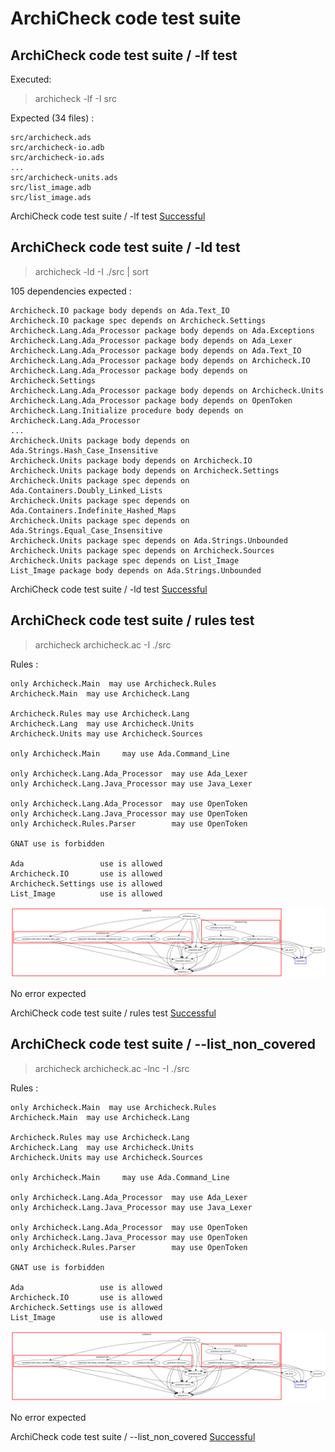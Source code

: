 
# ArchiCheck code test suite



##  ArchiCheck code test suite / -lf test

  Executed:

  > archicheck -lf -I src

  Expected (34 files) :

```
src/archicheck.ads
src/archicheck-io.adb
src/archicheck-io.ads
...
src/archicheck-units.ads
src/list_image.adb
src/list_image.ads
```


ArchiCheck code test suite / -lf test [Successful](tests_status.md#successful)

##  ArchiCheck code test suite / -ld test

  > archicheck -ld -I ./src | sort

  105 dependencies expected :

```
Archicheck.IO package body depends on Ada.Text_IO
Archicheck.IO package spec depends on Archicheck.Settings
Archicheck.Lang.Ada_Processor package body depends on Ada.Exceptions
Archicheck.Lang.Ada_Processor package body depends on Ada_Lexer
Archicheck.Lang.Ada_Processor package body depends on Ada.Text_IO
Archicheck.Lang.Ada_Processor package body depends on Archicheck.IO
Archicheck.Lang.Ada_Processor package body depends on Archicheck.Settings
Archicheck.Lang.Ada_Processor package body depends on Archicheck.Units
Archicheck.Lang.Ada_Processor package body depends on OpenToken
Archicheck.Lang.Initialize procedure body depends on Archicheck.Lang.Ada_Processor
...
Archicheck.Units package body depends on Ada.Strings.Hash_Case_Insensitive
Archicheck.Units package body depends on Archicheck.IO
Archicheck.Units package body depends on Archicheck.Settings
Archicheck.Units package spec depends on Ada.Containers.Doubly_Linked_Lists
Archicheck.Units package spec depends on Ada.Containers.Indefinite_Hashed_Maps
Archicheck.Units package spec depends on Ada.Strings.Equal_Case_Insensitive
Archicheck.Units package spec depends on Ada.Strings.Unbounded
Archicheck.Units package spec depends on Archicheck.Sources
Archicheck.Units package spec depends on List_Image
List_Image package body depends on Ada.Strings.Unbounded
```


ArchiCheck code test suite / -ld test [Successful](tests_status.md#successful)

##  ArchiCheck code test suite / rules test

  > archicheck archicheck.ac -I ./src

  Rules :

```
only Archicheck.Main  may use Archicheck.Rules
Archicheck.Main  may use Archicheck.Lang

Archicheck.Rules may use Archicheck.Lang
Archicheck.Lang  may use Archicheck.Units
Archicheck.Units may use Archicheck.Sources

only Archicheck.Main     may use Ada.Command_Line

only Archicheck.Lang.Ada_Processor  may use Ada_Lexer 
only Archicheck.Lang.Java_Processor may use Java_Lexer

only Archicheck.Lang.Ada_Processor  may use OpenToken 
only Archicheck.Lang.Java_Processor may use OpenToken
only Archicheck.Rules.Parser        may use OpenToken

GNAT use is forbidden

Ada                 use is allowed
Archicheck.IO       use is allowed
Archicheck.Settings use is allowed
List_Image          use is allowed
```

  ![ArchiCheck dependencies view](ac_view.png)

  No error expected


ArchiCheck code test suite / rules test [Successful](tests_status.md#successful)

##  ArchiCheck code test suite / --list_non_covered

  > archicheck archicheck.ac -lnc -I ./src

  Rules :

```
only Archicheck.Main  may use Archicheck.Rules
Archicheck.Main  may use Archicheck.Lang

Archicheck.Rules may use Archicheck.Lang
Archicheck.Lang  may use Archicheck.Units
Archicheck.Units may use Archicheck.Sources

only Archicheck.Main     may use Ada.Command_Line

only Archicheck.Lang.Ada_Processor  may use Ada_Lexer 
only Archicheck.Lang.Java_Processor may use Java_Lexer

only Archicheck.Lang.Ada_Processor  may use OpenToken 
only Archicheck.Lang.Java_Processor may use OpenToken
only Archicheck.Rules.Parser        may use OpenToken

GNAT use is forbidden

Ada                 use is allowed
Archicheck.IO       use is allowed
Archicheck.Settings use is allowed
List_Image          use is allowed
```

  ![ArchiCheck dependencies view](ac_view.png)

  No error expected


ArchiCheck code test suite / --list_non_covered [Successful](tests_status.md#successful)
